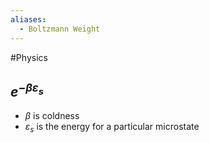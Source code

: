 ```yaml
---
aliases:
  - Boltzmann Weight
---
```

#Physics 
## $\displaystyle e^{- \beta\varepsilon_{s}}$
* $\displaystyle \beta$ is coldness
* $\displaystyle \varepsilon_{s}$ is the energy for a particular microstate